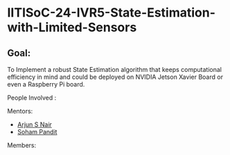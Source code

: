 # IITISoC-24-IVR5-State-Estimation-with-Limited-Sensors

## Goal:
To Implement a robust State Estimation algorithm that keeps computational efficiency in mind and could be deployed on NVIDIA Jetson Xavier Board or even a Raspberry Pi board.

People Involved : 

Mentors:
- [Arjun S Nair](https://github.com/arjun-593)
- [Soham Pandit](https://github.com/Scav6411) 

Members:
<br>


